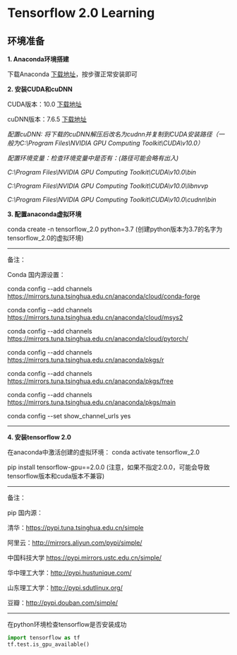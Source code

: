 # Tensorflow 2.0 Learning
## 环境准备

**1. Anaconda环境搭建**

下载Anaconda
[下载地址](https://www.anaconda.com/products/individual)，按步骤正常安装即可

**2. 安装CUDA和cuDNN**

CUDA版本：10.0 [下载地址](https://developer.nvidia.com/cuda-10.0-download-archive)

cuDNN版本：7.6.5 [下载地址](https://developer.nvidia.com/rdp/cudnn-archive)

*配置cuDNN: 将下载的cuDNN解压后改名为cudnn并复制到CUDA安装路径（一般为C:\Program Files\NVIDIA GPU Computing Toolkit\CUDA\v10.0）*

*配置环境变量：检查环境变量中是否有：(路径可能会略有出入)*

*C:\Program Files\NVIDIA GPU Computing Toolkit\CUDA\v10.0\bin*

*C:\Program Files\NVIDIA GPU Computing Toolkit\CUDA\v10.0\libnvvp*

*C:\Program Files\NVIDIA GPU Computing Toolkit\CUDA\v10.0\cudnn\bin*

**3. 配置anaconda虚拟环境**

conda create -n tensorflow_2.0 python=3.7 (创建python版本为3.7的名字为tensorflow_2.0的虚拟环境)

---
备注：

Conda 国内源设置：

conda config --add channels https://mirrors.tuna.tsinghua.edu.cn/anaconda/cloud/conda-forge

conda config --add channels https://mirrors.tuna.tsinghua.edu.cn/anaconda/cloud/msys2

conda config --add channels https://mirrors.tuna.tsinghua.edu.cn/anaconda/cloud/pytorch/

conda config --add channels https://mirrors.tuna.tsinghua.edu.cn/anaconda/pkgs/r

conda config --add channels https://mirrors.tuna.tsinghua.edu.cn/anaconda/pkgs/free

conda config --add channels https://mirrors.tuna.tsinghua.edu.cn/anaconda/pkgs/main

conda config --set show_channel_urls yes

---

**4. 安装tensorflow 2.0**

在anaconda中激活创建的虚拟环境： conda activate tensorflow_2.0

pip install tensorflow-gpu==2.0.0 (注意，如果不指定2.0.0，可能会导致tensorflow版本和cuda版本不兼容)

---

备注：

pip 国内源：

清华：https://pypi.tuna.tsinghua.edu.cn/simple

阿里云：http://mirrors.aliyun.com/pypi/simple/

中国科技大学 https://pypi.mirrors.ustc.edu.cn/simple/

华中理工大学：http://pypi.hustunique.com/

山东理工大学：http://pypi.sdutlinux.org/ 

豆瓣：http://pypi.douban.com/simple/

---

在python环境检查tensorflow是否安装成功

``` python
import tensorflow as tf
tf.test.is_gpu_available()
```

## 
